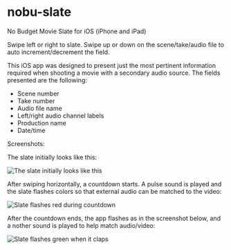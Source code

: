 nobu-slate
==========

No Budget Movie Slate for iOS (iPhone and iPad)

Swipe left or right to slate. Swipe up or down on the scene/take/audio file to
auto increment/decrement the field.

This iOS app was designed to present just the most pertinent information required
when shooting a movie with a secondary audio source. The fields presented
are the following:

* Scene number
* Take number
* Audio file name
* Left/right audio channel labels
* Production name
* Date/time

Screenshots:

The slate initially looks like this:

![The slate initially looks like this](http://mtmckenna.github.com/nobu-slate/img/nobu-slate-normal.png)

After swiping horizontally, a countdown starts. A pulse sound is played and the slate
flashes colors so that external audio can be matched to the video:

![Slate flashes red during countdown](http://mtmckenna.github.com/nobu-slate/img/nobu-slate-countdown.png)

After the countdown ends, the app flashes as in the screenshot below, and a nother
sound is played to help match audio/video:

![Slate flashes green when it claps](http://mtmckenna.github.com/nobu-slate/img/nobu-slate-clap.png)
